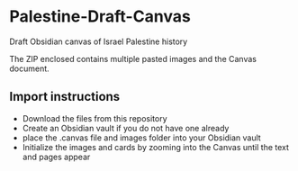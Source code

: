 # Palestine-Draft-Canvas
Draft Obsidian canvas of Israel Palestine history

The ZIP enclosed contains multiple pasted images and the Canvas document.

## Import instructions

- Download the files from this repository
- Create an Obsidian vault if you do not have one already
- place the .canvas file and images folder into your Obsidian vault
- Initialize the images and cards by zooming into the Canvas until the text and pages appear
